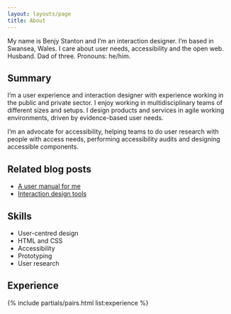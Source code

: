 ```yaml
---
layout: layouts/page
title: About
---
```


My name is Benjy Stanton and I’m an interaction designer. I’m based in Swansea, Wales. I care about user needs, accessibility and the open web. Husband. Dad of three. Pronouns: he/him.

## Summary

I’m a user experience and interaction designer with experience working in the public and private sector. I enjoy working in multidisciplinary teams of different sizes and setups. I design products and services in agile working environments, driven by evidence-based user needs.

I’m an advocate for accessibility, helping teams to do user research with people with access needs, performing accessibility audits and designing accessible components.

## Related blog posts

- [A user manual for me](/blog/a-user-manual-for-me-version-2/)
- [Interaction design tools](/blog/interaction-design-tools/)

## Skills

- User-centred design
- HTML and CSS
- Accessibility
- Prototyping
- User research

## Experience

{% include partials/pairs.html list:experience %}